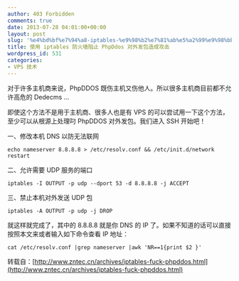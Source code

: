 ```yaml
---
author: 403 Forbidden
comments: true
date: 2013-07-28 04:01:00+00:00
layout: post
slug: '%e4%bd%bf%e7%94%a8-iptables-%e9%98%b2%e7%81%ab%e5%a2%99%e9%98%bb%e6%ad%a2-phpddos-%e5%af%b9%e5%a4%96%e5%8f%91%e5%8c%85%e9%80%a0%e6%88%90%e6%94%bb%e5%87%bb'
title: 使用 iptables 防火墙阻止 PhpDdos 对外发包造成攻击
wordpress_id: 531
categories:
- VPS 技术
---
```

对于许多主机商来说，PhpDDOS 既伤主机又伤他人。所以很多主机商目前都不允许高危的 Dedecms ...

即使这个方法不是用于主机商、很多人也是有 VPS 的可以尝试用一下这个方法，至少可以从根源上处理叼 PhpDDOS 对外发包。我们进入 SSH 开始吧！

一、修改本机 DNS 以防无法联网
```shell
echo nameserver 8.8.8.8 > /etc/resolv.conf && /etc/init.d/network restart

```


二、允许需要 UDP 服务的端口
```shell
iptables -I OUTPUT -p udp --dport 53 -d 8.8.8.8 -j ACCEPT

```


三、禁止本机对外发送 UDP 包
```shell
iptables -A OUTPUT -p udp -j DROP

```


就这样就完成了，其中的 8.8.8.8 就是你 DNS 的 IP 了。如果不知道的话可以直接按照本文来或者输入如下命令查看 IP 地址：
```shell
cat /etc/resolv.conf |grep nameserver |awk 'NR==1{print $2 }'

```


转载自：[http://www.zntec.cn/archives/iptables-fuck-phpddos.html](http://www.zntec.cn/archives/iptables-fuck-phpddos.html)
